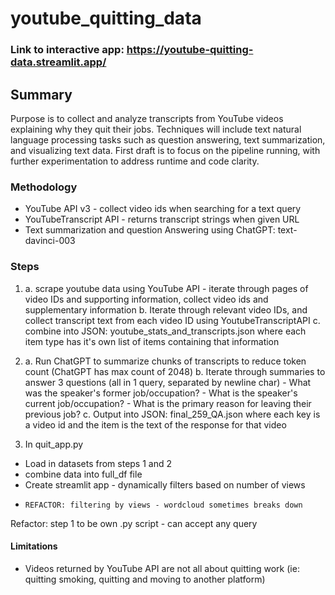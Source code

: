 # youtube_quitting_data

### Link to interactive app: https://youtube-quitting-data.streamlit.app/
## Summary

Purpose is to collect and analyze transcripts from YouTube videos explaining why they quit their jobs. Techniques will include text natural language processing tasks such as question answering, text summarization, and visualizing text data. First draft is to focus on the pipeline running, with further experimentation to address runtime and code clarity. 

### Methodology

- YouTube API v3 - collect video ids when searching for a text query
- YouTubeTranscript API - returns transcript strings when given URL
- Text summarization and question Answering using ChatGPT: text-davinci-003


### Steps

01.
    a. scrape youtube data using YouTube API - iterate through pages of video IDs and supporting information, collect video ids and supplementary information
    b. Iterate through relevant video IDs, and collect transcript text from each video ID using YoutubeTranscriptAPI
    c. combine into JSON: youtube_stats_and_transcripts.json where each item type has it's own list of items containing that information
02. 
    a. Run ChatGPT to summarize chunks of transcripts to reduce token count (ChatGPT has max count of 2048)
    b. Iterate through summaries to answer 3 questions (all in 1 query, separated by newline char)
        - What was the speaker's former job/occupation?
        - What is the speaker's current job/occupation?
        - What is the primary reason for leaving their previous job?
    c. Output into JSON: final_259_QA.json where each key is a video id and the item is the text of the response for that video
    
03. In quit_app.py
   - Load in datasets from steps 1 and 2
   - combine data into full_df file
   - Create streamlit app - dynamically filters based on number of views
   -     REFACTOR: filtering by views - wordcloud sometimes breaks down

Refactor: step 1 to be own .py script - can accept any query

#### Limitations
- Videos returned by YouTube API are not all about quitting work (ie: quitting smoking, quitting and moving to another platform)

